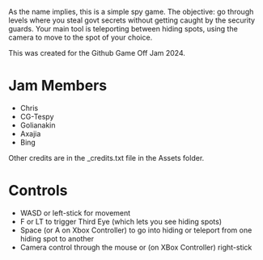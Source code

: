 As the name implies, this is a simple spy game. The objective: go through levels where you steal govt secrets without getting caught by the security guards. Your main tool is teleporting between hiding spots, using the camera to move to the spot of your choice. 

This was created for the Github Game Off Jam 2024.

# Jam Members
- Chris 
- CG-Tespy
- Golianakin
- Axajia
- Bing

Other credits are in the _credits.txt file in the Assets folder.

# Controls
- WASD or left-stick for movement
- F or LT to trigger Third Eye (which lets you see hiding spots)
- Space (or A on Xbox Controller) to go into hiding or teleport from one hiding spot to another
- Camera control through the mouse or (on XBox Controller) right-stick
